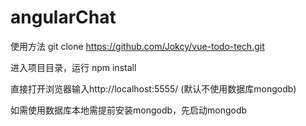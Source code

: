 # angularChat
使用方法
git clone https://github.com/Jokcy/vue-todo-tech.git

进入项目目录，运行 npm install

直接打开浏览器输入http://localhost:5555/  (默认不使用数据库mongodb)

如需使用数据库本地需提前安装mongodb，先启动mongodb
